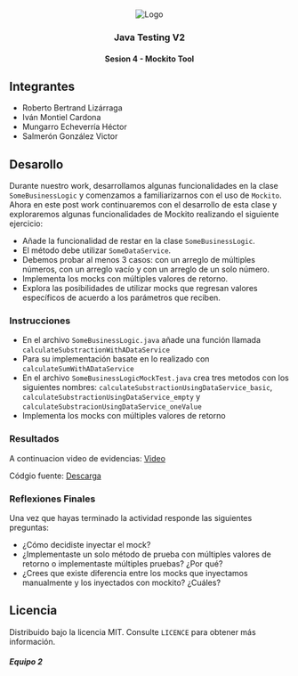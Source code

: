 <!-- PROJECT LOGO -->
<br />
<p align="center">
  <a>
    <img src="https://upload.wikimedia.org/wikipedia/commons/4/43/Cognizant_logo_2022.svg" alt="Logo">
  </a>

<h3 align="center">Java Testing V2</h3>
<h4 align="center">Sesion 4 - Mockito Tool</h4>

## Integrantes

* Roberto Bertrand Lizárraga
* Iván Montiel Cardona
* Mungarro Echeverría Héctor
* Salmerón González Victor

## Desarollo

Durante nuestro work, desarrollamos algunas funcionalidades en la clase `SomeBusinessLogic` y comenzamos a familiarizarnos con el uso de `Mockito`. Ahora en este post work continuaremos con el desarrollo de esta clase y exploraremos algunas funcionalidades de Mockito realizando el siguiente ejercicio:

* Añade la funcionalidad de restar en la clase `SomeBusinessLogic`.
* El método debe utilizar `SomeDataService`.
* Debemos probar al menos 3 casos: con un arreglo de múltiples números, con un arreglo vacío y con un arreglo de un solo número.
* Implementa los mocks con múltiples valores de retorno.
* Explora las posibilidades de utilizar mocks que regresan valores específicos de acuerdo a los parámetros que reciben.

### Instrucciones

* En el archivo `SomeBusinessLogic.java` añade una función llamada `calculateSubstractionWithADataService`
* Para su implementación basate en lo realizado con `calculateSumWithADataService`
* En el archivo `SomeBusinessLogicMockTest.java` crea tres metodos con los siguientes nombres: `calculateSubstractionUsingDataService_basic`, `calculateSubstractionUsingDataService_empty` y `calculateSubstracionUsingDataService_oneValue`
* Implementa los mocks con múltiples valores de retorno

### Resultados

A continuacion video de evidencias: [Video](https://replit.com/@IvnMontiel1/PostworksBedu#Sesion%205/Evidencias_postwork_modulo04_Sesion_05.mp4)

Códgio fuente: [Descarga](https://replit.com/@IvnMontiel1/PostworksBedu#Sesion%205/postwork_sesion05.zip)

### Reflexiones Finales

Una vez que hayas terminado la actividad responde las siguientes preguntas:

* ¿Cómo decidiste inyectar el mock?
* ¿Implementaste un solo método de prueba con múltiples valores de retorno o implementaste múltiples pruebas? ¿Por qué?
* ¿Crees que existe diferencia entre los mocks que inyectamos manualmente y los inyectados con mockito? ¿Cuáles?

## Licencia
Distribuido bajo la licencia MIT. Consulte `LICENCE` para obtener más información.

##### Equipo 2